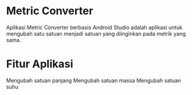 # Metric Converter
Aplikasi Metric Converter berbasis Android Studio adalah aplikasi untuk mengubah satu satuan menjadi satuan yang diinginkan pada metrik yang sama.

# Fitur Aplikasi
Mengubah satuan panjang
Mengubah satuan massa
Mengubah satuan suhu